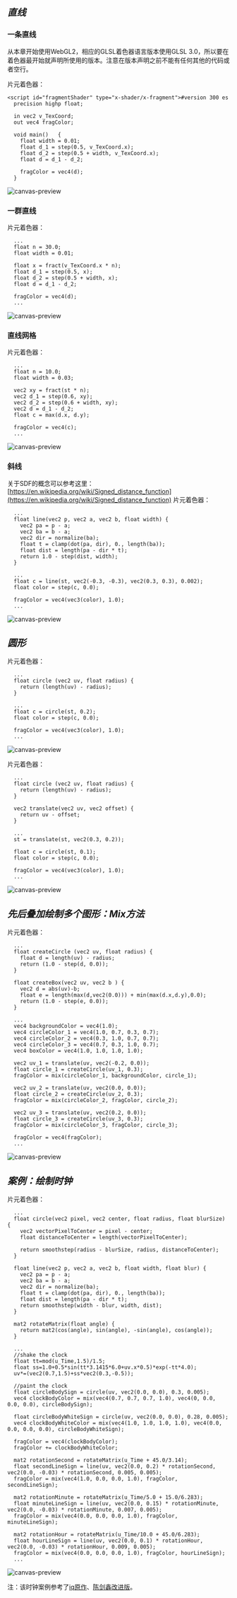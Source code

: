 ## ***直线*** 
### 一条直线
从本章开始使用WebGL2，相应的GLSL着色器语言版本使用GLSL 3.0，所以要在着色器最开始就声明所使用的版本。注意在版本声明之前不能有任何其他的代码或者空行。

片元着色器：
```
<script id="fragmentShader" type="x-shader/x-fragment">#version 300 es
  precision highp float;

  in vec2 v_TexCoord;
  out vec4 fragColor; 

  void main()	{
    float width = 0.01;
    float d_1 = step(0.5, v_TexCoord.x);
    float d_2 = step(0.5 + width, v_TexCoord.x);
    float d = d_1 - d_2;

    fragColor = vec4(d);
  }
```
![canvas-preview](https://raw.githubusercontent.com/guoweish/the-codex-of-shader-graffiti/master/scripts/images/ch-02/1.jpg)

### 一群直线
片元着色器：
```
  ...
  float n = 30.0;
  float width = 0.01;

  float x = fract(v_TexCoord.x * n);
  float d_1 = step(0.5, x);
  float d_2 = step(0.5 + width, x);
  float d = d_1 - d_2;

  fragColor = vec4(d);
  ...
```
![canvas-preview](https://raw.githubusercontent.com/guoweish/the-codex-of-shader-graffiti/master/scripts/images/ch-02/2.jpg)

### 直线网格
片元着色器：
```
  ...
  float n = 10.0;
  float width = 0.03;

  vec2 xy = fract(st * n);
  vec2 d_1 = step(0.6, xy);
  vec2 d_2 = step(0.6 + width, xy);
  vec2 d = d_1 - d_2;
  float c = max(d.x, d.y);

  fragColor = vec4(c);
  ...
```
![canvas-preview](https://raw.githubusercontent.com/guoweish/the-codex-of-shader-graffiti/master/scripts/images/ch-02/3.jpg)

### 斜线
关于SDF的概念可以参考这里：
 [https://en.wikipedia.org/wiki/Signed_distance_function](https://en.wikipedia.org/wiki/Signed_distance_function)
片元着色器：
```
  ...
  float line(vec2 p, vec2 a, vec2 b, float width) {
    vec2 pa = p - a;
    vec2 ba = b - a;
    vec2 dir = normalize(ba);
    float t = clamp(dot(pa, dir), 0., length(ba));
    float dist = length(pa - dir * t);
    return 1.0 - step(dist, width);
  }

  ...
  float c = line(st, vec2(-0.3, -0.3), vec2(0.3, 0.3), 0.002);
  float color = step(c, 0.0);

  fragColor = vec4(vec3(color), 1.0);
  ...
```
![canvas-preview](https://raw.githubusercontent.com/guoweish/the-codex-of-shader-graffiti/master/scripts/images/ch-02/4.jpg)

## ***圆形***
片元着色器：
```
  ...
  float circle (vec2 uv, float radius) {
    return (length(uv) - radius);
  }
  
  ...
  float c = circle(st, 0.2);
  float color = step(c, 0.0);

  fragColor = vec4(vec3(color), 1.0);
  ...
```
![canvas-preview](https://raw.githubusercontent.com/guoweish/the-codex-of-shader-graffiti/master/scripts/images/ch-02/5.jpg)

片元着色器：
```
  ...
  float circle (vec2 uv, float radius) {
    return (length(uv) - radius);
  }

  vec2 translate(vec2 uv, vec2 offset) {
    return uv - offset;
  }
  
  ...
  st = translate(st, vec2(0.3, 0.2));

  float c = circle(st, 0.1);
  float color = step(c, 0.0);

  fragColor = vec4(vec3(color), 1.0);
  ...
```
![canvas-preview](https://raw.githubusercontent.com/guoweish/the-codex-of-shader-graffiti/master/scripts/images/ch-02/6.jpg)

## ***先后叠加绘制多个图形：Mix方法***
片元着色器：
```
  ...
  float createCircle (vec2 uv, float radius) {
    float d = length(uv) - radius;
    return (1.0 - step(d, 0.0));
  }

  float createBox(vec2 uv, vec2 b ) {
    vec2 d = abs(uv)-b;
    float e = length(max(d,vec2(0.0))) + min(max(d.x,d.y),0.0);
    return (1.0 - step(e, 0.0));
  }
  
  ...
  vec4 backgroundColor = vec4(1.0);
  vec4 circleColor_1 = vec4(1.0, 0.7, 0.3, 0.7);
  vec4 circleColor_2 = vec4(0.3, 1.0, 0.7, 0.7);
  vec4 circleColor_3 = vec4(0.7, 0.3, 1.0, 0.7);
  vec4 boxColor = vec4(1.0, 1.0, 1.0, 1.0);

  vec2 uv_1 = translate(uv, vec2(-0.2, 0.0));
  float circle_1 = createCircle(uv_1, 0.3);
  fragColor = mix(circleColor_1, backgroundColor, circle_1);

  vec2 uv_2 = translate(uv, vec2(0.0, 0.0));
  float circle_2 = createCircle(uv_2, 0.3);
  fragColor = mix(circleColor_2, fragColor, circle_2);

  vec2 uv_3 = translate(uv, vec2(0.2, 0.0));
  float circle_3 = createCircle(uv_3, 0.3);
  fragColor = mix(circleColor_3, fragColor, circle_3);

  fragColor = vec4(fragColor);
  ...
```
![canvas-preview](https://raw.githubusercontent.com/guoweish/the-codex-of-shader-graffiti/master/scripts/images/ch-02/7.jpg)

## ***案例：绘制时钟***
片元着色器：
```
  ...
  float circle(vec2 pixel, vec2 center, float radius, float blurSize) {
    vec2 vectorPixelToCenter = pixel - center;
    float distanceToCenter = length(vectorPixelToCenter);
    
    return smoothstep(radius - blurSize, radius, distanceToCenter);
  }

  float line(vec2 p, vec2 a, vec2 b, float width, float blur) {
    vec2 pa = p - a;
    vec2 ba = b - a;
    vec2 dir = normalize(ba);
    float t = clamp(dot(pa, dir), 0., length(ba));
    float dist = length(pa - dir * t);
    return smoothstep(width - blur, width, dist);
  }

  mat2 rotateMatrix(float angle) {
    return mat2(cos(angle), sin(angle), -sin(angle), cos(angle));
  }
  
  ...
  //shake the clock
  float tt=mod(u_Time,1.5)/1.5;
  float ss=1.0+0.5*sin(tt*3.1415*6.0+uv.x*0.5)*exp(-tt*4.0);
  uv*=(vec2(0.7,1.5)+ss*vec2(0.3,-0.5));

  //paint the clock
  float circleBodySign = circle(uv, vec2(0.0, 0.0), 0.3, 0.005);
  vec4 clockBodyColor = mix(vec4(0.7, 0.7, 0.7, 1.0), vec4(0, 0.0, 0.0, 0.0), circleBodySign);
  
  float circleBodyWhiteSign = circle(uv, vec2(0.0, 0.0), 0.28, 0.005);
  vec4 clockBodyWhiteColor = mix(vec4(1.0, 1.0, 1.0, 1.0), vec4(0.0, 0.0, 0.0, 0.0), circleBodyWhiteSign);
  
  fragColor = vec4(clockBodyColor);
  fragColor += clockBodyWhiteColor;
  
  mat2 rotationSecond = rotateMatrix(u_Time + 45.0/3.14);   
  float secondLineSign = line(uv, vec2(0.0, 0.2) * rotationSecond, vec2(0.0, -0.03) * rotationSecond, 0.005, 0.005);
  fragColor = mix(vec4(1.0, 0.0, 0.0, 1.0), fragColor, secondLineSign);
  
  mat2 rotationMinute = rotateMatrix(u_Time/5.0 + 15.0/6.283);
  float minuteLineSign = line(uv, vec2(0.0, 0.15) * rotationMinute, vec2(0.0, -0.03) * rotationMinute, 0.007, 0.005);
  fragColor = mix(vec4(0.0, 0.0, 0.0, 1.0), fragColor, minuteLineSign);
  
  mat2 rotationHour = rotateMatrix(u_Time/10.0 + 45.0/6.283);
  float hourLineSign = line(uv, vec2(0.0, 0.1) * rotationHour, vec2(0.0, -0.03) * rotationHour, 0.009, 0.005);
  fragColor = mix(vec4(0.0, 0.0, 0.0, 1.0), fragColor, hourLineSign);
  ...
```
![canvas-preview](https://raw.githubusercontent.com/guoweish/the-codex-of-shader-graffiti/master/scripts/images/ch-02/case-clock.gif)

注：该时钟案例参考了[iq原作](https://www.shadertoy.com/view/lsXGz8)、[陈剑鑫改进版](https://zhuanlan.zhihu.com/p/39798563?utm_source=ZHShareTargetIDMore&utm_medium=social&utm_oi=70060592857088)。